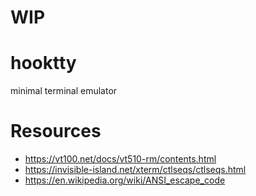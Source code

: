 # WIP

# hooktty
minimal terminal emulator


# Resources
- https://vt100.net/docs/vt510-rm/contents.html
- https://invisible-island.net/xterm/ctlseqs/ctlseqs.html
- https://en.wikipedia.org/wiki/ANSI_escape_code
